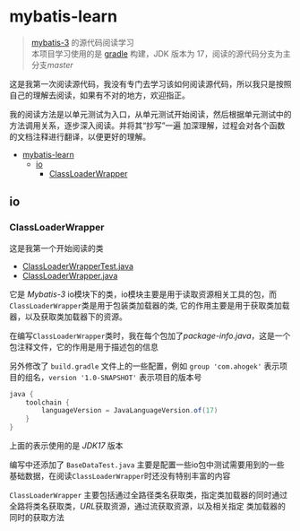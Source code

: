 # mybatis-learn

> [mybatis-3](https://github.com/mybatis/mybatis-3) 的源代码阅读学习<br>
> 本项目学习使用的是 [gradle](https://gradle.org/) 构建，JDK 版本为 17，阅读的源代码分支为主分支*master*

这是我第一次阅读源代码，我没有专门去学习该如何阅读源代码，所以我只是按照自己的理解去阅读，如果有不对的地方，欢迎指正。

我的阅读方法是以单元测试为入口，从单元测试开始阅读，然后根据单元测试中的方法调用关系，逐步深入阅读。并将其“抄写”一遍
加深理解，过程会对各个函数的文档注释进行翻译，以便更好的理解。

<!-- TOC -->

* [mybatis-learn](#mybatis-learn)
    * [io](#io)
        * [ClassLoaderWrapper](#classloaderwrapper)

<!-- TOC -->

## io

### ClassLoaderWrapper

这是我第一个开始阅读的类

* [ClassLoaderWrapperTest.java](src/test/java/com/ahogek/ibatis/io/ClassLoaderWrapperTest.java)
* [ClassLoaderWrapper.java](src/main/java/com/ahogek/ibatis/io/ClassLoaderWrapper.java)

它是 *Mybatis-3* io模块下的类，io模块主要是用于读取资源相关工具的包，而`ClassLoaderWrapper`类是用于包装类加载器的类,
它的作用主要是用于获取类加载器，以及获取类加载器下的资源。

在编写`ClassLoaderWrapper`类时，我在每个包加了*package-info.java*，这是一个包注释文件，它的作用是用于描述包的信息

另外修改了 `build.gradle` 文件上的一些配置，例如 `group 'com.ahogek'` 表示项目的组名，`version '1.0-SNAPSHOT'` 表示项目的版本号

```groovy
java {
    toolchain {
        languageVersion = JavaLanguageVersion.of(17)
    }
}
```

上面的表示使用的是 *JDK17* 版本

编写中还添加了 `BaseDataTest.java` 主要是配置一些io包中测试需要用到的一些基础数据，在阅读`ClassLoaderWrapper`时还没有特别丰富的内容

`ClassLoaderWrapper` 主要包括通过全路径类名获取类，指定类加载器的同时通过全路将类名获取类，*URL*获取资源，通过流获取资源，以及相关指定
类加载器的同时的获取方法